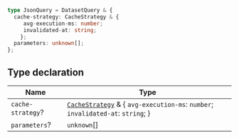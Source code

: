 ```ts
type JsonQuery = DatasetQuery & {
  cache-strategy: CacheStrategy & {
     avg-execution-ms: number;
     invalidated-at: string;
    };
  parameters: unknown[];
};
```

## Type declaration

| Name | Type |
| ------ | ------ |
| `cache-strategy`? | [`CacheStrategy`](CacheStrategy.md) & \{ `avg-execution-ms`: `number`; `invalidated-at`: `string`; \} |
| `parameters`? | `unknown`[] |
